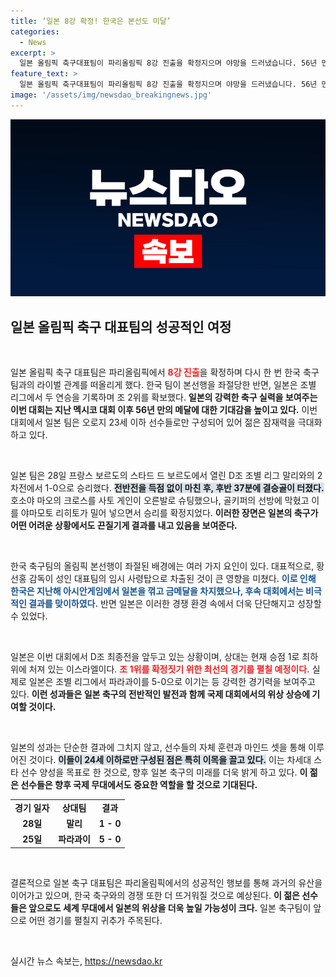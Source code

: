 ```yaml
---
title: ‘일본 8강 확정! 한국은 본선도 미달’
categories:
  - News
excerpt: >
  일본 올림픽 축구대표팀이 파리올림픽 8강 진출을 확정지으며 야망을 드러냈습니다. 56년 만의 메달 획득이 기대되는 가운데, 한국의 본선 진출 좌절로 시선이 집중됩니다.
feature_text: >
  일본 올림픽 축구대표팀이 파리올림픽 8강 진출을 확정지으며 야망을 드러냈습니다. 56년 만의 메달 획득이 기대되는 가운데, 한국의 본선 진출 좌절로 시선이 집중됩니다.
image: '/assets/img/newsdao_breakingnews.jpg'
---
```


<p><img src="/assets/img/newsdao_breakingnews.jpg" alt="cryptoinkorea 속보" /></p>

<h2 data-ke-size="size26">일본 올림픽 축구 대표팀의 성공적인 여정</h2>

<p data-ke-size="size16">&nbsp;</p>

<p>일본 올림픽 축구 대표팀은 파리올림픽에서 <b><span style="color: #ee2323;">8강 진출</span></b>을 확정하며 다시 한 번 한국 축구팀과의 라이벌 관계를 떠올리게 했다. 한국 팀이 본선행을 좌절당한 반면, 일본은 조별 리그에서 두 연승을 기록하며 조 2위를 확보했다. <strong>일본의 강력한 축구 실력을 보여주는 이번 대회는 지난 멕시코 대회 이후 56년 만의 메달에 대한 기대감을 높이고 있다.</strong> 이번 대회에서 일본 팀은 오로지 23세 이하 선수들로만 구성되어 있어 젊은 잠재력을 극대화하고 있다. </p>

<p data-ke-size="size16">&nbsp;</p>

<p>일본 팀은 28일 프랑스 보르도의 스타드 드 보르도에서 열린 D조 조별 리그 말리와의 2차전에서 1-0으로 승리했다. <b><span style="background-color: #21538527;">전반전을 득점 없이 마친 후, 후반 37분에 결승골이 터졌다.</span></b> 호소야 마오의 크로스를 사토 게인이 오른발로 슈팅했으나, 골키퍼의 선방에 막혔고 이를 야마모토 리히토가 밀어 넣으면서 승리를 확정지었다. <strong>이러한 장면은 일본의 축구가 어떤 어려운 상황에서도 끈질기게 결과를 내고 있음을 보여준다.</strong> </p>

<p data-ke-size="size16">&nbsp;</p>

<p>한국 축구팀의 올림픽 본선행이 좌절된 배경에는 여러 가지 요인이 있다. 대표적으로, 황선홍 감독이 성인 대표팀의 임시 사령탑으로 차출된 것이 큰 영향을 미쳤다. <b><span style="color: #1a5490;">이로 인해 한국은 지난해 아시안게임에서 일본을 꺾고 금메달을 차지했으나, 후속 대회에서는 비극적인 결과를 맞이하였다.</span></b> 반면 일본은 이러한 경쟁 환경 속에서 더욱 단단해지고 성장할 수 있었다. </p>

<p data-ke-size="size16">&nbsp;</p>

<p>일본은 이번 대회에서 D조 최종전을 앞두고 있는 상황이며, 상대는 현재 승점 1로 최하위에 처져 있는 이스라엘이다. <b><span style="color: #ee2323;">조 1위를 확정짓기 위한 최선의 경기를 펼칠 예정이다.</span></b> 실제로 일본은 조별 리그에서 파라과이를 5-0으로 이기는 등 강력한 경기력을 보여주고 있다. <strong>이런 성과들은 일본 축구의 전반적인 발전과 함께 국제 대회에서의 위상 상승에 기여할 것이다.</strong> </p>

<p data-ke-size="size16">&nbsp;</p>

<p>일본의 성과는 단순한 결과에 그치지 않고, 선수들의 자체 훈련과 마인드 셋을 통해 이루어진 것이다. <b><span style="background-color: #21538527;">이들이 24세 이하로만 구성된 점은 특히 이목을 끌고 있다.</span></b> 이는 차세대 스타 선수 양성을 목표로 한 것으로, 향후 일본 축구의 미래를 더욱 밝게 하고 있다. <strong>이 젊은 선수들은 향후 국제 무대에서도 중요한 역할을 할 것으로 기대된다.</strong> </p>

<table>
  <tr>
    <td style="text-align: center; height: 17px;"><b>경기 일자</b></td>
    <td style="text-align: center; height: 17px;"><b>상대팀</b></td>
    <td style="text-align: center; height: 17px;"><b>결과</b></td>
  </tr>
  <tr>
    <td style="text-align: center; height: 17px;"><b>28일</b></td>
    <td style="text-align: center; height: 17px;"><b>말리</b></td>
    <td style="text-align: center; height: 17px;"><b>1 - 0</b></td>
  </tr>
  <tr>
    <td style="text-align: center; height: 17px;"><b>25일</b></td>
    <td style="text-align: center; height: 17px;"><b>파라과이</b></td>
    <td style="text-align: center; height: 17px;"><b>5 - 0</b></td>
  </tr>
</table>

<p data-ke-size="size16">&nbsp;</p>

<p>결론적으로 일본 축구 대표팀은 파리올림픽에서의 성공적인 행보를 통해 과거의 유산을 이어가고 있으며, 한국 축구와의 경쟁 또한 더 뜨거워질 것으로 예상된다. <strong>이 젊은 선수들은 앞으로도 세계 무대에서 일본의 위상을 더욱 높일 가능성이 크다.</strong> 일본 축구팀이 앞으로 어떤 경기를 펼칠지 귀추가 주목된다. </p>

<p data-ke-size="size16">&nbsp;</p>
실시간 뉴스 속보는, <a href="https://newsdao.kr" rel="dofollow">https://newsdao.kr</a>


